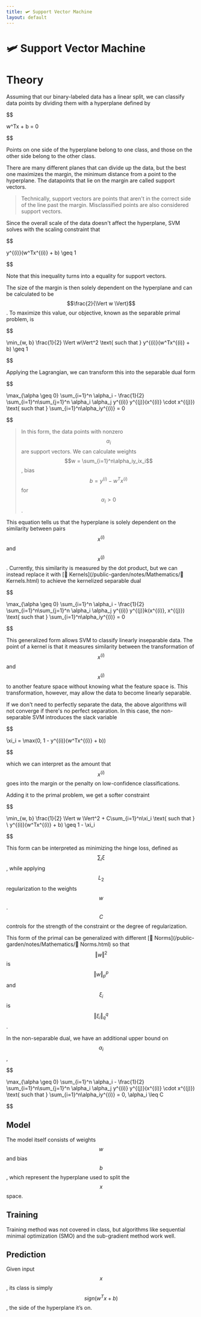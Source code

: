 ```yaml
---
title: 🛩️ Support Vector Machine
layout: default
---
```


# 🛩️ Support Vector Machine

# Theory
Assuming that our binary-labeled data has a linear split, we can classify data points by dividing them with a hyperplane defined by 

$$

w^Tx + b = 0

$$

Points on one side of the hyperplane belong to one class, and those on the other side belong to the other class.

There are many different planes that can divide up the data, but the best one maximizes the margin, the minimum distance from a point to the hyperplane. The datapoints that lie on the margin are called support vectors.

>Technically, support vectors are points that aren't in the correct side of the line past the margin. Misclassified points are also considered support vectors.

Since the overall scale of the data doesn't affect the hyperplane, SVM solves with the scaling constraint that 

$$

y^{(i)}(w^Tx^{(i)} + b) \geq 1

$$

Note that this inequality turns into a equality for support vectors.

The size of the margin is then solely dependent on the hyperplane and can be calculated to be $$\frac{2}{\Vert w \Vert}$$. To maximize this value, our objective, known as the separable primal problem, is 

$$

\min_{w, b} \frac{1}{2} \Vert w\Vert^2 \text{ such that } y^{(i)}(w^Tx^{(i)} + b) \geq 1

$$

Applying the Lagrangian, we can transform this into the separable dual form 

$$

\max_{\alpha \geq 0} \sum_{i=1}^n \alpha_i - \frac{1}{2} \sum_{i=1}^n\sum_{j=1}^n \alpha_i \alpha_j y^{(i)} y^{(j)}(x^{(i)} \cdot x^{(j)}) \text{ such that } \sum_{i=1}^n\alpha_iy^{(i)} = 0

$$

> In this form, the data points with nonzero $$\alpha_i$$ are support vectors. We can calculate weights $$w = \sum_{i=1}^n\alpha_iy_ix_i$$, bias $$b = y^{(i)} - w^Tx^{(i)}$$ for $$\alpha_i > 0$$.

This equation tells us that the hyperplane is solely dependent on the similarity between pairs $$x^{(i)}$$ and $$x^{(j)}$$. Currently, this similarity is measured by the dot product, but we can instead replace it with [🍿 Kernels](/public-garden/notes/Mathematics/🍿 Kernels.html) to achieve the kernelized separable dual 

$$

\max_{\alpha \geq 0} \sum_{i=1}^n \alpha_i - \frac{1}{2} \sum_{i=1}^n\sum_{j=1}^n \alpha_i \alpha_j y^{(i)} y^{(j)}k(x^{(i)}, x^{(j)}) \text{ such that } \sum_{i=1}^n\alpha_iy^{(i)} = 0

$$

This generalized form allows SVM to classify linearly inseparable data. The point of a kernel is that it measures similarity between the transformation of $$x^{(i)}$$ and $$x^{(j)}$$ to another feature space without knowing what the feature space is. This transformation, however, may allow the data to become linearly separable.

If we don't need to perfectly separate the data, the above algorithms will not converge if there's no perfect separation. In this case, the non-separable SVM introduces the slack variable 

$$

\xi_i = \max(0, 1 - y^{(i)}(w^Tx^{(i)} + b))

$$

which we can interpret as the amount that $$x^{(i)}$$ goes into the margin or the penalty on low-confidence classifications.

Adding it to the primal problem, we get a softer constraint 

$$

\min_{w, b} \frac{1}{2} \Vert w \Vert^2 + C\sum_{i=1}^n\xi_i \text{ such that } \ y^{(i)}(w^Tx^{(i)} + b) \geq 1 - \xi_i

$$

This form can be interpreted as minimizing the hinge loss, defined as $$\sum_i \xi$$, while applying $$L_2$$ regularization to the weights $$w$$. $$C$$ controls for the strength of the constraint or the degree of regularization.

This form of the primal can be generalized with different [📌 Norms](/public-garden/notes/Mathematics/📌 Norms.html) so that $$\Vert w \Vert^2$$ is $$\Vert w\Vert_p^p$$ and $$\xi_i$$ is $$\Vert \xi_i\Vert_q^q$$.

In the non-separable dual, we have an additional upper bound on $$\alpha_i$$, 

$$

\max_{\alpha \geq 0} \sum_{i=1}^n \alpha_i - \frac{1}{2} \sum_{i=1}^n\sum_{j=1}^n \alpha_i \alpha_j y^{(i)} y^{(j)}(x^{(i)} \cdot x^{(j)}) \text{ such that } \sum_{i=1}^n\alpha_iy^{(i)} = 0, \alpha_i \leq C

$$

## Model
The model itself consists of weights $$w$$ and bias $$b$$, which represent the hyperplane used to split the $$x$$ space.

## Training
Training method was not covered in class, but algorithms like sequential minimal optimization (SMO) and the sub-gradient method work well.

## Prediction
Given input $$x$$, its class is simply $$sign(w^Tx + b)$$, the side of the hyperplane it’s on.